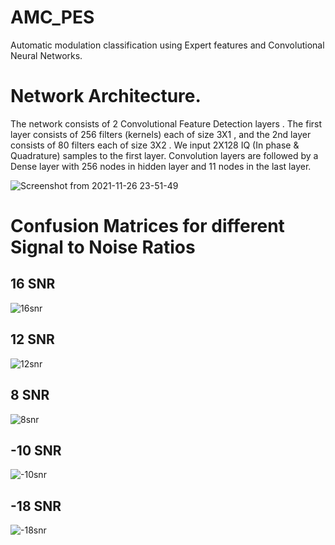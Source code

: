 # AMC_PES
Automatic modulation classification using Expert features and Convolutional Neural Networks.

# Network Architecture.
The network consists of 2 Convolutional Feature Detection layers . The first layer consists of 256 filters (kernels) each of size 3X1 , and the 2nd layer consists of 80 filters each of size 3X2 . We input 2X128 IQ (In phase & Quadrature) samples to the first layer. Convolution layers are followed by a Dense layer with 256 nodes in hidden layer and 11 nodes in the last layer. 

![Screenshot from 2021-11-26 23-51-49](https://user-images.githubusercontent.com/21309793/143619257-cec6b663-0912-4584-a295-6baa668e9dd0.png)


# Confusion Matrices for different Signal to Noise Ratios
## 16 SNR
![16snr](https://user-images.githubusercontent.com/21309793/143619307-6aa1864e-f605-4732-8859-ee08e797f0e8.png)

## 12 SNR

![12snr](https://user-images.githubusercontent.com/21309793/143619369-e46c5f2e-28ba-4049-84ab-5dd4c0e4fe8a.png)

## 8 SNR
![8snr](https://user-images.githubusercontent.com/21309793/143619410-c7655d85-e2a2-4df2-a700-6a626cfe1a0f.png)

## -10 SNR
![-10snr](https://user-images.githubusercontent.com/21309793/143619490-7c6826d9-c700-446d-a1fc-ee1f6c88e243.png)


## -18 SNR

![-18snr](https://user-images.githubusercontent.com/21309793/143619467-2d076e82-b2ae-4afc-9aaa-aff1ac3db96f.png)

